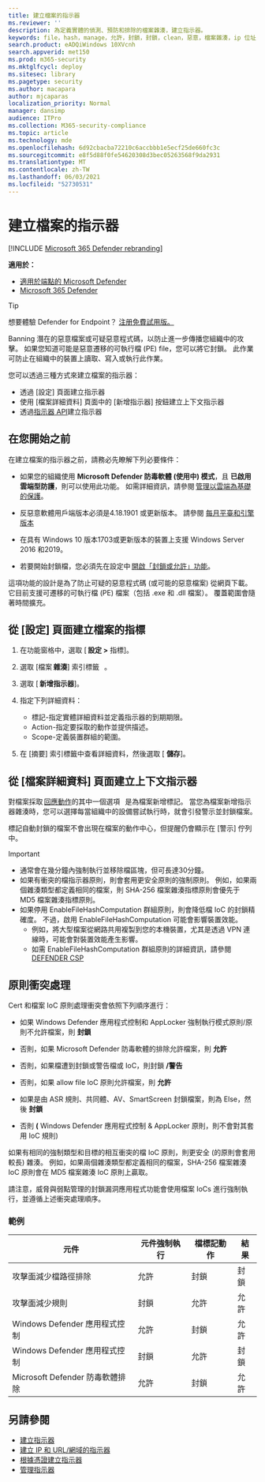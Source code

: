 ```yaml
---
title: 建立檔案的指示器
ms.reviewer: ''
description: 為定義實體的偵測、預防和排除的檔案雜湊，建立指示器。
keywords: file，hash，manage，允許，封鎖，封鎖，clean，惡意，檔案雜湊，ip 位址，url，網域
search.product: eADQiWindows 10XVcnh
search.appverid: met150
ms.prod: m365-security
ms.mktglfcycl: deploy
ms.sitesec: library
ms.pagetype: security
ms.author: macapara
author: mjcaparas
localization_priority: Normal
manager: dansimp
audience: ITPro
ms.collection: M365-security-compliance
ms.topic: article
ms.technology: mde
ms.openlocfilehash: 6d92cbacba72210c6accbbb1e5ecf25de660fc3c
ms.sourcegitcommit: e8f5d88f0fe54620308d3bec05263568f9da2931
ms.translationtype: MT
ms.contentlocale: zh-TW
ms.lasthandoff: 06/03/2021
ms.locfileid: "52730531"
---
```

# <a name="create-indicators-for-files"></a>建立檔案的指示器

[!INCLUDE [Microsoft 365 Defender rebranding](../../includes/microsoft-defender.md)]

**適用於：**
- [適用於端點的 Microsoft Defender](https://go.microsoft.com/fwlink/p/?linkid=2154037)
- [Microsoft 365 Defender](https://go.microsoft.com/fwlink/?linkid=2118804)

> [!TIP]
> 想要體驗 Defender for Endpoint？ [注册免費試用版。](https://www.microsoft.com/en-us/WindowsForBusiness/windows-atp?ocid=docs-wdatp-automationexclusionlist-abovefoldlink)

Banning 潛在的惡意檔案或可疑惡意程式碼，以防止進一步傳播您組織中的攻擊。 如果您知道可能是惡意遷移的可執行檔 (PE) file，您可以將它封鎖。 此作業可防止在組織中的裝置上讀取、寫入或執行此作業。

您可以透過三種方式來建立檔案的指示器：

- 透過 [設定] 頁面建立指示器
- 使用 [檔案詳細資料] 頁面中的 [新增指示器] 按鈕建立上下文指示器
- 透過[指示器 API](ti-indicator.md)建立指示器

## <a name="before-you-begin"></a>在您開始之前

在建立檔案的指示器之前，請務必先瞭解下列必要條件：

- 如果您的組織使用 **Microsoft Defender 防毒軟體 (使用中) 模式**，且 **已啟用雲端型防護**，則可以使用此功能。 如需詳細資訊，請參閱 [管理以雲端為基礎的保護](/windows/security/threat-protection/microsoft-defender-antivirus/deploy-manage-report-microsoft-defender-antivirus)。

- 反惡意軟體用戶端版本必須是4.18.1901 或更新版本。 請參閱 [每月平臺和引擎版本](manage-updates-baselines-microsoft-defender-antivirus.md#monthly-platform-and-engine-versions)

- 在具有 Windows 10 版本1703或更新版本的裝置上支援 Windows Server 2016 和2019。

- 若要開始封鎖檔，您必須先在設定中 [開啟「封鎖或允許」功能](advanced-features.md)。

這項功能的設計是為了防止可疑的惡意程式碼 (或可能的惡意檔案) 從網頁下載。 它目前支援可遷移的可執行檔 (PE) 檔案（包括 .exe 和 .dll 檔案）。 覆蓋範圍會隨著時間擴充。

## <a name="create-an-indicator-for-files-from-the-settings-page"></a>從 [設定] 頁面建立檔案的指標

1. 在功能窗格中，選取 [ **設定 >** 指標]。

2. 選取 [檔案 **雜湊**] 索引標籤   。

3. 選取 [ **新增指示器**]。

4. 指定下列詳細資料：
    - 標記-指定實體詳細資料並定義指示器的到期期限。
    - Action-指定要採取的動作並提供描述。
    - Scope-定義裝置群組的範圍。

5. 在 [摘要] 索引標籤中查看詳細資料，然後選取 [ **儲存**]。

## <a name="create-a-contextual-indicator-from-the-file-details-page"></a>從 [檔案詳細資料] 頁面建立上下文指示器

對檔案採取 [回應動作](respond-file-alerts.md)的其中一個選項   是為檔案新增標記。 當您為檔案新增指示器雜湊時，您可以選擇每當組織中的設備嘗試執行時，就會引發警示並封鎖檔案。

標記自動封鎖的檔案不會出現在檔案的動作中心，但提醒仍會顯示在 [警示] 佇列中。

>[!IMPORTANT]
>- 通常會在幾分鐘內強制執行並移除檔區塊，但可長達30分鐘。
>- 如果有衝突的檔指示器原則，則會套用更安全原則的強制原則。 例如，如果兩個雜湊類型都定義相同的檔案，則 SHA-256 檔案雜湊指標原則會優先于 MD5 檔案雜湊指標原則。
>- 如果停用 EnableFileHashComputation 群組原則，則會降低檔 IoC 的封鎖精確度。 不過，啟用 EnableFileHashComputation 可能會影響裝置效能。
>    - 例如，將大型檔案從網路共用複製到您的本機裝置，尤其是透過 VPN 連線時，可能會對裝置效能產生影響。
>    - 如需 EnableFileHashComputation 群組原則的詳細資訊，請參閱 [DEFENDER CSP](/windows/client-management/mdm/defender-csp)

## <a name="policy-conflict-handling"></a>原則衝突處理  

Cert 和檔案 IoC 原則處理衝突會依照下列順序進行：

- 如果 Windows Defender 應用程式控制和 AppLocker 強制執行模式原則/原則不允許檔案，則 **封鎖**

- 否則，如果 Microsoft Defender 防毒軟體的排除允許檔案，則 **允許**

- 否則，如果檔遭到封鎖或警告檔或 IoC，則封鎖 **/警告**

- 否則，如果 allow file IoC 原則允許檔案，則 **允許**

- 如果是由 ASR 規則、共同體、AV、SmartScreen 封鎖檔案，則為 Else，然後 **封鎖**  

- 否則 **(** Windows Defender 應用程式控制 & AppLocker 原則，則不會對其套用 IoC 規則) 

如果有相同的強制類型和目標的相互衝突的檔 IoC 原則，則更安全 (的原則會套用較長) 雜湊。 例如，如果兩個雜湊類型都定義相同的檔案，SHA-256 檔案雜湊 IoC 原則會在 MD5 檔案雜湊 IoC 原則上贏取。

請注意，威脅與弱點管理的封鎖漏洞應用程式功能會使用檔案 IoCs 進行強制執行，並遵循上述衝突處理順序。

### <a name="examples"></a>範例

|元件 |元件強制執行 |檔標記動作 |結果
|--|--|--|--|
|攻擊面減少檔路徑排除 |允許 |封鎖 |封鎖
|攻擊面減少規則 |封鎖 |允許 |允許
|Windows Defender 應用程式控制 |允許 |封鎖 |允許 |
|Windows Defender 應用程式控制 |封鎖 |允許 |封鎖
|Microsoft Defender 防毒軟體排除 |允許 |封鎖 |允許

## <a name="see-also"></a>另請參閱

- [建立指示器](manage-indicators.md)
- [建立 IP 和 URL/網域的指示器](indicator-ip-domain.md)
- [根據憑證建立指示器](indicator-certificates.md)
- [管理指示器](indicator-manage.md)
